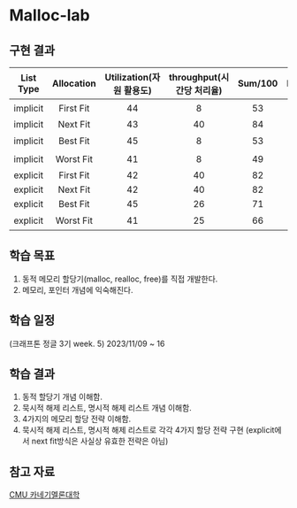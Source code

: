 # Malloc-lab

## 구현 결과
|List Type|Allocation|Utilization(자원 활용도)|throughput(시간당 처리율)|Sum/100|Rank|
|:--:|:--:|:--:|:--:|:--:|:--:|
|implicit|First Fit|44|8|53|6️⃣|
|implicit|Next Fit|43|40|84|🥇|
|implicit|Best Fit|45|8|53|5️⃣|
|implicit|Worst Fit|41|8|49|7️⃣|
|explicit|First Fit|42|40|82|🥈|
|explicit|Next Fit|42|40|82|🥈|
|explicit|Best Fit|45|26|71|🥉|
|explicit|Worst Fit|41|25|66|4️⃣|

## 학습 목표
1. 동적 메모리 할당기(malloc, realloc, free)를 직접 개발한다.
2. 메모리, 포인터 개념에 익숙해진다.
   
## 학습 일정
(크래프톤 정글 3기 week. 5) 2023/11/09 ~ 16

## 학습 결과
1. 동적 할당기 개념 이해함.
2. 묵시적 해제 리스트, 명시적 해제 리스트 개념 이해함.
3. 4가지의 메모리 할당 전략 이해함.
4. 묵시적 해제 리스트, 명시적 해제 리스트로 각각 4가지 할당 전략 구현
   (explicit에서 next fit방식은 사실상 유효한 전략은 아님)

## 참고 자료
[CMU 카네기멜론대학](http://csapp.cs.cmu.edu/3e/malloclab.pdf)
